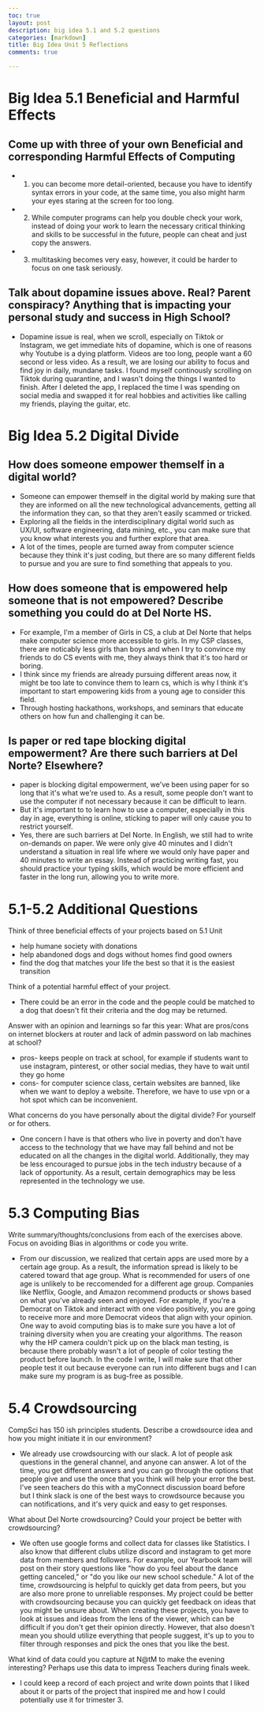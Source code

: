 ```yaml
---
toc: true
layout: post
description: big idea 5.1 and 5.2 questions
categories: [markdown]
title: Big Idea Unit 5 Reflections
comments: true

---
```

# Big Idea 5.1 Beneficial and Harmful Effects

## Come up with three of your own Beneficial and corresponding Harmful Effects of Computing
- 1. you can become more detail-oriented, because you have to identify syntax errors in your code, at the same time, you also might harm your eyes staring at the screen for too long. 
- 2. While computer programs can help you double check your work, instead of doing your work to learn the necessary critical thinking and skills to be successful in the future, people can cheat and just copy the answers. 
- 3. multitasking becomes very easy, however, it could be harder to focus on one task seriously. 

## Talk about dopamine issues above. Real? Parent conspiracy? Anything that is impacting your personal study and success in High School?
- Dopamine issue is real, when we scroll, especially on Tiktok or Instagram, we get immediate hits of dopamine, which is one of reasons why Youtube is a dying platform. Videos are too long, people want a 60 second or less video. As a result, we are losing our ability to focus and find joy in daily, mundane tasks. I found myself continously scrolling on Tiktok during quarantine, and I wasn't doing the things I wanted to finish. After I deleted the app, I replaced the time I was spending on social media and swapped it for real hobbies and activities like calling my friends, playing the guitar, etc. 

# Big Idea 5.2 Digital Divide 

## How does someone empower themself in a digital world?
- Someone can empower themself in the digital world by making sure that they are informed on all the new technological advancements, getting all the information they can, so that they aren't easily scammed or tricked. 
- Exploring all the fields in the interdisciplinary digital world such as UX/UI, software engineering, data mining, etc., you can make sure that you know what interests you and further explore that area. 
- A lot of the times, people are turned away from computer science because they think it's just coding, but there are so many different fields to pursue and you are sure to find something that appeals to you. 

## How does someone that is empowered help someone that is not empowered? Describe something you could do at Del Norte HS.
- For example, I'm a member of Girls in CS, a club at Del Norte that helps make computer science more accessible to girls. In my CSP classes, there are noticably less girls than boys and when I try to convince my friends to do CS events with me, they always think that it's too hard or boring. 
- I think since my friends are already pursuing different areas now, it might be too late to convince them to learn cs, which is why I think it's important to start empowering kids from a young age to consider this field. 
- Through hosting hackathons, workshops, and seminars that educate others on how fun and challenging it can be. 

## Is paper or red tape blocking digital empowerment? Are there such barriers at Del Norte? Elsewhere?
- paper is blocking digital empowerment, we've been using paper for so long that it's what we're used to. As a result, some people don't want to use the computer if not necessary because it can be difficult to learn. 
- But it's important to to learn how to use a computer, especially in this day in age, everything is online, sticking to paper will only cause you to restrict yourself. 
- Yes, there are such barriers at Del Norte. In English, we still had to write on-demands on paper. We were only give 40 minutes and I didn't understand a situation in real life where we would only have paper and 40 minutes to write an essay. Instead of practicing writing fast, you should practice your typing skills, which would be more efficient and faster in the long run, allowing you to write more. 

# 5.1-5.2 Additional Questions 
Think of three beneficial effects of your projects based on 5.1 Unit
- help humane society with donations
- help abandoned dogs and dogs without homes find good owners 
- find the dog that matches your life the best so that it is the easiest transition

Think of a potential harmful effect of your project.
- There could be an error in the code and the people could be matched to a dog that doesn't fit their criteria and the dog may be returned. 

Answer with an opinion and learnings so far this year:  What are pros/cons on internet blockers at router and lack of admin password on lab machines at school?
- pros- keeps people on track at school, for example if students want to use instagram, pinterest, or other social medias, they have to wait until they go home
- cons- for computer science class, certain websites are banned, like when we want to deploy a website. Therefore, we have to use vpn or a hot spot which can be inconvenient. 

What concerns do you have personally about the digital divide?  For yourself or for others.
- One concern I have is that others who live in poverty and don't have access to the technology that we have may fall behind and not be educated on all the changes in the digital world. Additionally, they may be less encouraged to pursue jobs in the tech industry because of a lack of opportunity. As a result, certain demographics may be less represented in the technology we
 use. 


# 5.3 Computing Bias
Write summary/thoughts/conclusions from each of the exercises above. Focus on avoiding Bias in algorithms or code you write.
- From our discussion, we realized that certain apps are used more by a certain age group. As a result, the information spread is likely to be catered toward that age group. What is recommended for users of one age is unlikely to be reccomended for a different age group. Companies like Netflix, Google, and Amazon recommend products or shows based on what you've already seen and enjoyed. For example, if you're a Democrat on Tiktok and interact with one video positively, you are going to receive more and more Democrat videos that align with your opinion. One way to avoid computing bias is to make sure you have a lot of training diversity when you are creating your algorithms. The reason why the HP camera couldn't pick up on the black man testing, is because there probably wasn't a lot of people of color testing the product before launch. In the code I write, I will make sure that other people test it out because everyone can run into different bugs and I can make sure my program is as bug-free as possible. 

# 5.4 Crowdsourcing 
CompSci has 150 ish principles students. Describe a crowdsource idea and how you might initiate it in our environment?
- We already use crowdsourcing with our slack. A lot of people ask questions in the general channel, and anyone can answer. A lot of the time, you get different answers and you can go through the options that people give and use the once that you think will help your error the best. I've seen teachers do this with a myConnect discussion board before but I think slack is one of the best ways to crowdsource because you can notifications, and it's very quick and easy to get responses. 

What about Del Norte crowdsourcing? Could your project be better with crowdsourcing?
- We often use google forms and collect data for classes like Statistics. I also know that different clubs utilize discord and instagram to get more data from members and followers. For example, our Yearbook team will post on their story questions like "how do you feel about the dance getting canceled," or "do you like our new school schedule." A lot of the time, crowdsourcing is helpful to quickly get data from peers, but you are also more prone to unreliable responses. My project could be better with crowdsourcing because you can quickly get feedback on ideas that you might be unsure about. When creating these projects, you have to look at issues and ideas from the lens of the viewer, which can be difficult if you don't get their opinion directly. However, that also doesn't mean you should utilize everything that people suggest, it's up to you to filter through responses and pick the ones that you like the best. 

What kind of data could you capture at N@tM to make the evening interesting? Perhaps use this data to impress Teachers during finals week.
- I could keep a record of each project and write down points that I liked about it or parts of the project that inspired me and how I could potentially use it for trimester 3. 